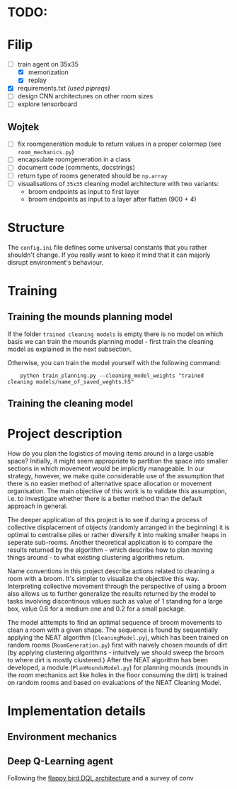 # TODO:

# Filip

- [ ] train agent on 35x35
    - [x] memorization
    - [x] replay

- [x] requirements.txt *(used pipreqs)*
- [ ] design CNN architectures on other room sizes
- [ ] explore tensorboard

## Wojtek

- [ ] fix roomgeneration module to return values in a proper colormap (see `room_mechanics.py`)
- [ ] encapsulate roomgeneration in a class
- [ ] document code (comments, docstrings)
- [ ] return type of rooms generated should be `np.array`
- [ ] visualisations of `35x35` cleaning model architecture with two variants: 
    - broom endpoints as input to first layer 
    - broom endpoints as input to a layer after flatten (900 + 4)

# Structure
 
The `config.ini` file defines some universal constants that you rather shouldn't change. If you really want to keep it mind that it can majorly disrupt environment's behaviour.

# Training

## Training the mounds planning model

If the folder `trained cleaning models` is empty there is no model on which basis we can train the mounds planning model - first train the cleaning model as explained in the next subsection.

Otherwise, you can train the model yourself with the following command:

```
    python train_planning.py --cleaning_model_weights "trained cleaning models/name_of_saved_weghts.h5" 
```

## Training the cleaning model

# Project description 

How do you plan the logistics of moving items around in a large usable space? Initially, it might seem appropriate to partition the space into smaller sections in which movement would be implicitly manageable. In our strategy, however, we make quite considerable use of the assumption that there is no easier method of alternative space allocation or movement organisation. The main objective of this work is to validate this assumption, i.e. to investigate whether there is a better method than the default approach in general. 

The deeper application of this project is to see if during a process of collective displacement of objects (randomly arranged in the beginning) it is optimal to centralise piles or rather diversify it into making smaller heaps in seperate sub-rooms. Another theoretical application is to compare the results returned by the algorithm - which describe how to plan moving things around - to what existing clustering algorithms return. 

Name conventions in this project describe actions related to cleaning a room with a broom. It's simpler to visualize the objective this way. Interpreting collective movement through the perspective of using a broom also allows us to further generalize the results returned by the model to tasks involving discontinous values such as value of 1 standing for a large box, value 0.6 for a medium one and 0.2 for a small package.

The model atttempts to find an optimal sequence of broom movements to clean a room with a given shape. The sequence is found by sequentially applying the NEAT algorithm (```CleaningModel.py```), which has been trained on random rooms (```RoomGeneration.py```) first with naively chosen mounds of dirt (by applying clustering algorithms - intuitvely we should sweep the broom to where dirt is mostly clustered.) After the NEAT algorithm has been developed, a module (```PlanMoundsModel.py```) for planning mounds (mounds in the room mechanics act like holes in the floor consuming the dirt) is trained on random rooms and based on evaluations of the NEAT Cleaning Model. 

# Implementation details 

## Environment mechanics

## Deep Q-Learning agent

Following the [flappy bird DQL architecture](https://github.com/uvipen/Flappy-bird-deep-Q-learning-pytorch) and a survey of conv 

